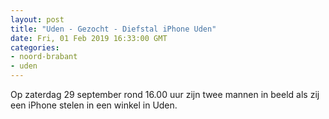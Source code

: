 ```yaml
---
layout: post
title: "Uden - Gezocht - Diefstal iPhone Uden"
date: Fri, 01 Feb 2019 16:33:00 GMT
categories: 
- noord-brabant 
- uden 
---
```


Op zaterdag 29 september rond 16.00 uur zijn twee mannen in beeld als zij een iPhone stelen in een winkel in Uden.
